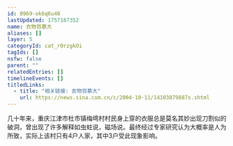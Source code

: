 ```yaml
---
id: 0969-ok6q6u40
lastUpdated: 1757167352
name: 衣物百慕大
aliases: []
layer: 5
categoryId: cat_r0rzgkOi
tagIds: []
nsfw: false
parent: ""
relatedEntries: []
timelineEvents: []
titledLinks:
  - title: "相关链接: 衣物百慕大"
    url: https://news.sina.com.cn/c/2004-10-11/14103879887s.shtml
---
```


几十年来，重庆江津市杜市镇梅塆村村民身上穿的衣服总是莫名其妙出现刀割似的破洞，曾出现了许多解释如虫蛀说，磁场说。最终经过专家研究认为大概率是人为所致，实际上该村只有4户人家，其中3户受此现象影响。